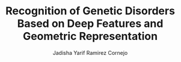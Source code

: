 ---
paperId: 15
author: Jadisha Yarif Ramirez Cornejo
publicationauthor: Ramirez Cornejo, J. Y.
title: Recognition of Genetic Disorders Based on Deep Features and Geometric Representation
pdf: --
poster: Poster_Jadisha_Ramirez
alt: --
type: Poster
topic: Deep Learning
subtopic: Machine Learning
link: 
conference: icml
year: 2019
tags: icml-2019-np
location: California, USA
---